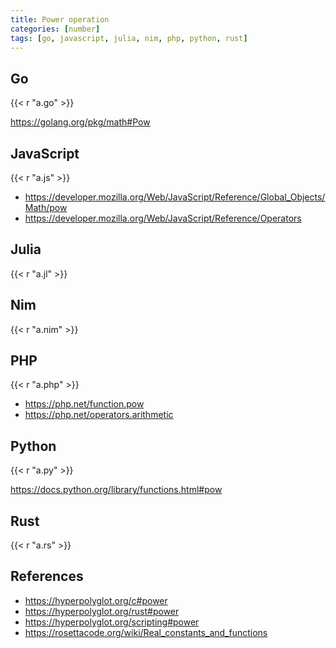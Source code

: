 ```yaml
---
title: Power operation
categories: [number]
tags: [go, javascript, julia, nim, php, python, rust]
---
```


## Go

{{< r "a.go" >}}

<https://golang.org/pkg/math#Pow>

## JavaScript

{{< r "a.js" >}}

- <https://developer.mozilla.org/Web/JavaScript/Reference/Global_Objects/Math/pow>
- <https://developer.mozilla.org/Web/JavaScript/Reference/Operators>

## Julia

{{< r "a.jl" >}}

## Nim

{{< r "a.nim" >}}

## PHP

{{< r "a.php" >}}

- <https://php.net/function.pow>
- <https://php.net/operators.arithmetic>

## Python

{{< r "a.py" >}}

<https://docs.python.org/library/functions.html#pow>

## Rust

{{< r "a.rs" >}}

## References

- <https://hyperpolyglot.org/c#power>
- <https://hyperpolyglot.org/rust#power>
- <https://hyperpolyglot.org/scripting#power>
- <https://rosettacode.org/wiki/Real_constants_and_functions>

